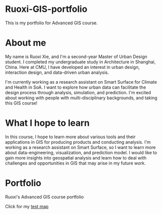 # Ruoxi-GIS-portfolio
This is my portfolio for Advanced GIS course.

# About me
My name is Ruoxi Xie, and I'm a second-year Master of Urban Design student. I completed my undergraduate study in Architecture in Shanghai, China. Here at CMU, I have developed an interest in urban design, interaction design, and data-driven urban analysis. 

I'm currently working as a research assistant on Smart Surface for Climate and Health in SoA. I want to explore how urban data can facilitate the design process through analysis, simulation, and prediction. I'm excited about working with people with multi-disciplinary backgrounds, and taking this GIS course!

# What I hope to learn
In this course, I hope to learn more about various tools and their applications in GIS for producing products and conducting analysis. I'm working as a research assistant on Smart Surface, so I want to learn more about data-engineering, visualization, and prediction model. I would like to gain more insights into geospatial analysis and learn how to deal with challenges and opportunities in GIS that may arise in my future work. 

# Portfolio
Ruoxi's Advanced GIS course portfolio

Click for my [test map](/testmap.md)
